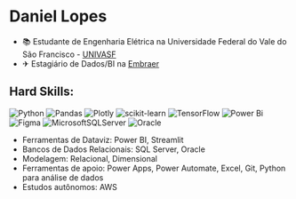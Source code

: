 <h1 align="left">Daniel Lopes</h1>

- 📚 Estudante de Engenharia Elétrica na Universidade Federal do Vale do São Francisco - [UNIVASF](https://portais.univasf.edu.br/)
- ✈ Estagiário de Dados/BI na [Embraer](https://embraer.com/global/en)

## Hard Skills:
![Python](https://img.shields.io/badge/python-3670A0?style=for-the-badge&logo=python&logoColor=ffdd54)
![Pandas](https://img.shields.io/badge/pandas-%23150458.svg?style=for-the-badge&logo=pandas&logoColor=white)
![Plotly](https://img.shields.io/badge/Plotly-%233F4F75.svg?style=for-the-badge&logo=plotly&logoColor=white)
![scikit-learn](https://img.shields.io/badge/scikit--learn-%23F7931E.svg?style=for-the-badge&logo=scikit-learn&logoColor=white)
![TensorFlow](https://img.shields.io/badge/TensorFlow-%23FF6F00.svg?style=for-the-badge&logo=TensorFlow&logoColor=white)
![Power Bi](https://img.shields.io/badge/power_bi-F2C811?style=for-the-badge&logo=powerbi&logoColor=black)
![Figma](https://img.shields.io/badge/figma-%23F24E1E.svg?style=for-the-badge&logo=figma&logoColor=white)
![MicrosoftSQLServer](https://img.shields.io/badge/Microsoft%20SQL%20Server-CC2927?style=for-the-badge&logo=microsoft%20sql%20server&logoColor=white)
![Oracle](https://img.shields.io/badge/Oracle-F80000?style=for-the-badge&logo=oracle&logoColor=white)

- Ferramentas de Dataviz: Power BI, Streamlit
- Bancos de Dados Relacionais: SQL Server, Oracle
- Modelagem: Relacional, Dimensional
- Ferramentas de apoio: Power Apps, Power Automate, Excel, Git, Python para análise de dados
- Estudos autônomos: AWS
